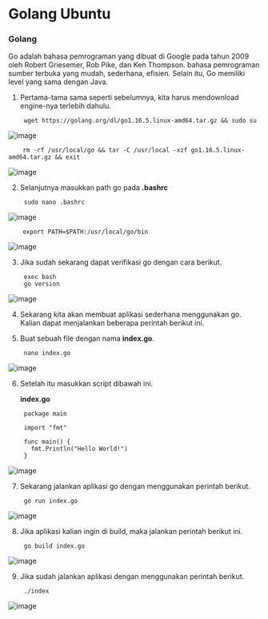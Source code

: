 # Golang Ubuntu

### Golang

Go adalah bahasa pemrograman yang dibuat di Google pada tahun 2009 oleh Robert Griesemer, Rob Pike, dan Ken Thompson. bahasa pemrograman sumber terbuka yang mudah, sederhana, efisien. Selain itu, Go memiliki level yang sama dengan Java.

1. Pertama-tama sama seperti sebelumnya, kita harus mendownload engine-nya terlebih dahulu.

        wget https://golang.org/dl/go1.16.5.linux-amd64.tar.gz && sudo su
      
![image](https://user-images.githubusercontent.com/40049149/186692466-b6a9abbe-44df-4a44-bad5-305099cc1c84.png)

        rm -rf /usr/local/go && tar -C /usr/local -xzf go1.16.5.linux-amd64.tar.gz && exit

![image](https://user-images.githubusercontent.com/40049149/186693158-cca15b0e-0be4-46dc-a210-e13ed91c78e9.png)

2. Selanjutnya masukkan path go pada __.bashrc__

        sudo nano .bashrc

![image](https://user-images.githubusercontent.com/40049149/186693900-2f96ef53-3d18-4da1-bfad-2d1eba57784b.png)

        export PATH=$PATH:/usr/local/go/bin
      
![image](https://user-images.githubusercontent.com/40049149/186693795-34d964d1-2081-4ee9-b80b-2779bc3b65f3.png)

3. Jika sudah sekarang dapat verifikasi go dengan cara berikut.

        exec bash
        go version
      
![image](https://user-images.githubusercontent.com/40049149/186694757-28d97af6-f400-4d4b-92e7-db1810115d7c.png)

4. Sekarang kita akan membuat aplikasi sederhana menggunakan go. Kalian dapat menjalankan beberapa perintah berikut ini.

5. Buat sebuah file dengan nama __index.go__.

        nano index.go
        
![image](https://user-images.githubusercontent.com/40049149/186695203-8f58fc1c-677c-48f7-b043-957f22c3f57e.png)

6. Setelah itu masukkan script dibawah ini.

   __index.go__

        package main

        import "fmt"

        func main() {
          fmt.Println("Hello World!")
        }

![image](https://user-images.githubusercontent.com/40049149/186695104-327bec28-3b2d-44b7-a27d-3c13debabf46.png)

7. Sekarang jalankan aplikasi go dengan menggunakan perintah berikut.

        go run index.go
        
![image](https://user-images.githubusercontent.com/40049149/186695340-be15f181-1c50-495a-bd26-a4032a9fc04a.png)

8. Jika aplikasi kalian ingin di build, maka jalankan perintah berikut ini.

        go build index.go
        
![image](https://user-images.githubusercontent.com/40049149/186695529-8ee8601b-3f6d-49c6-a5e9-0071f1c91b43.png)

9. Jika sudah jalankan aplikasi dengan menggunakan perintah berikut.

        ./index
        
![image](https://user-images.githubusercontent.com/40049149/186695629-f06c3106-073e-4653-85c4-2d044450d047.png)
        
